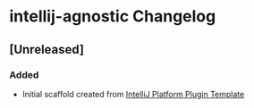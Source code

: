 <!-- Keep a Changelog guide -> https://keepachangelog.com -->

# intellij-agnostic Changelog

## [Unreleased]
### Added
- Initial scaffold created from [IntelliJ Platform Plugin Template](https://github.com/JetBrains/intellij-platform-plugin-template)
